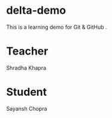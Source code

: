 # delta-demo
This is a learning demo for Git &amp; GitHub .

# Teacher
Shradha Khapra

# Student
Sayansh Chopra
